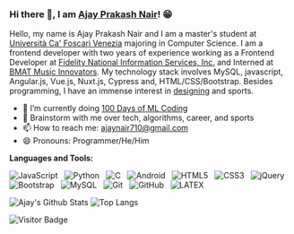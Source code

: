 ### Hi there 👋, I am [Ajay Prakash Nair](https://www.linkedin.com/in/ajayprakashnair/)! 😁
<!--
**** is a ✨ _special_ ✨ repository because its `README.md` (this file) appears on your GitHub profile.
Here are some ideas to get you started:

- 🔭 I’m currently working on ...
- 🌱 I’m currently learning ...
- 👯 I’m looking to collaborate on ...
- 🤔 I’m looking for help with ...
- 💬 Ask me about ...
- 📫 How to reach me: ...
- 😄 Pronouns: ...
- ⚡ Fun fact: ...
- 🤔 I’m looking for help with Statistics
- 👯 I’m looking to collaborate on ...
-->

Hello, my name is Ajay Prakash Nair and I am a master's student at [Università Ca' Foscari Venezia](https://www.unive.it/) majoring in Computer Science. I am a frontend developer with two years of experience working as a Frontend Developer at [Fidelity National Information Services, Inc.](https://www.fisglobal.com/en) and Interned at [BMAT Music Innovators](https://www.bmat.com/). My technology stack involves MySQL, javascript, Angular.js, Vue.js, Nuxt.js, Cypress and, HTML/CSS/Bootstrap. Besides programming, I have an immense interest in [designing](https://www.behance.net/perfecthood) and sports.

- 🔭 I’m currently doing [100 Days of ML Coding](https://github.com/ajaynair710/100-Days-of-ML/)
- 💬 Brainstorm with me over tech, algorithms, career, and sports 
- 📫 How to reach me: ajaynair710@gmail.com
- 😄 Pronouns: Programmer/He/Him

**Languages and Tools:** 

![JavaScript](https://img.shields.io/badge/-JavaScript-black?logo=javascript&style=social)&nbsp;&nbsp;
![Python](https://img.shields.io/badge/-Python-black?logo=Python&style=social)&nbsp;&nbsp;
![C](https://img.shields.io/badge/-C-black?logo=c&style=social)&nbsp;&nbsp;
![Android](https://img.shields.io/badge/-Android-black?logo=android&style=social)&nbsp;&nbsp;
![HTML5](https://img.shields.io/badge/-HTML5-black?logo=html5&style=social)&nbsp;&nbsp;
![CSS3](https://img.shields.io/badge/-CSS3-black?logo=css3&style=social)&nbsp;&nbsp;
![jQuery](https://img.shields.io/badge/-jQuery-black?logo=jquery&style=social)&nbsp;&nbsp;
![Bootstrap](https://img.shields.io/badge/-Bootstrap-black?logo=bootstrap&style=social)&nbsp;&nbsp;
![MySQL](https://img.shields.io/badge/-MySQL-black?logo=mysql&style=social)&nbsp;&nbsp;
![Git](https://img.shields.io/badge/-Git-black?logo=git&style=social)&nbsp;&nbsp;
![GitHub](https://img.shields.io/badge/-GitHub-black?logo=github&style=social)&nbsp;&nbsp;
![LATEX](https://img.shields.io/badge/-LATEX-black?logo=latex&style=social)&nbsp;&nbsp;

![Ajay's Github Stats](https://github-readme-stats.vercel.app/api?username=ajaynair710&count_private=true&show_icons=true&include_all_commits=true)
![Top Langs](https://github-readme-stats.vercel.app/api/top-langs/?username=ajaynair710&hide=TeX&layout=compact)

![Visitor Badge](https://api.visitorbadge.io/api/visitors?path=ajaynair710&countColor=%23dce775)

